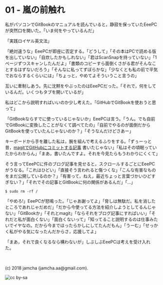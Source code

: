 

# 01 - 嵐の前触れ

私がパソコンでGitBookのマニュアルを読んでいると，静寂を保っていたEeePCが突然口を開いた。「いま何をやっているんだ」  

「実践ロイヤル英文法」  

「絶対違うな」EeePCが即座に否定する。「どうして」「その本はPCで読める版を出していない」「自炊したかもしれない」「君はScanSnapを持っていない」「1ページずつスキャンしたんだよ」「書類のコピーすら面倒くさがる君がそんなことするはずないだろう」「そんなに私ってずぼらかな」「少なくとも私の前で平気でおならするくらいには」「ちょっと，やめてよそういうこと言うの」  

互いに牽制しあう。先に沈黙をやぶったのはEeePCだった。「それで，何をしているんだ。いくつもタブを開いているが」  

私はどこから説明すればいいのか少し考えた。「GitHubでGitBookを使おうと思って」  

「GitBookならすでに使っているじゃないか」EeePCは言う。「うん。でも自前でGitBookに変換したことがなくて調べてたの」「自前でやるのが面倒だからGitBookを使っていたんじゃないのか？」「そうなんだけどさあー」  

キーボードから手を離した私は，腕を組んで考えるふりをする。「ずぅーっと昔，[magitでGitHubにコミットする記事](https://jamcha-aa.github.io/2016/08/31/orgmagit.html) 書いたじゃない」「私はその頃眠っていたからわからん」「まあ，書いたんですよ。それを今見たらもうわかりにくくて」  

そう言ってEeePCに件のブログ記事を見せると，スクロールするごとにEeePCがうなる。「これはひどい」「直接そう言われると傷つくな」「こんな有害なものをまだ公開しているのか？」「有害って，ねえ，最近ちょっと言葉づかいひどすぎない？」「それでその記事とGitBookに何の関係があるんだ」「…」  

    $ sudo rm -rf /

「やめろ!」EeePCが怒鳴った。「じゃあ謝ってよ」「脅しは無駄だ。私を消したところであれじゃだめだ」「だから今使ってる方法を紹介しようとしてるんじゃない」「GitBookか」「それとmagit」「ならそれをブログ記事にすればいい」「それだと私が面白くない」「面白くないって」「知ってること説明するのは仕事みたいでイヤなの。だから今までほったらかしにしてたんだもん」「うーむ」「せっかく私がやる気になったんだからさ，応援してよ」  

「まあ，それで良くなるなら構わないが」しぶしぶEeePCは考えを受け入れた。  

<br>  
<br>  
(c) 2018 jamcha (jamcha.aa@gmail.com).  

![cc by-sa](http://i.creativecommons.org/l/by-sa/4.0/88x31.png)  

